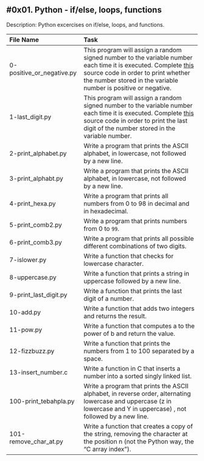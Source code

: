 #0x01. Python - if/else, loops, functions
------------------------------------------
Description: Python excercises on if/else, loops, and functions.

| File Name | Task |
|:----------|:-----|
| 0-positive_or_negative.py | This program will assign a random signed number to the variable number each time it is executed. Complete <a href="https://github.com/holbertonschool/0x01.py/blob/master/0-positive_or_negative_py">this</a> source code in order to print whether the number stored in the variable number is positive or negative. |
| 1-last_digit.py | This program will assign a random signed number to the variable number each time it is executed. Complete <a href="https://github.com/holbertonschool/0x01.py/blob/master/1-last_digit_py">this</a> source code in order to print the last digit of the number stored in the variable number. |
| 2-print_alphabet.py | Write a program that prints the ASCII alphabet, in lowercase, not followed by a new line. |
| 3-print_alphabt.py | Write a program that prints the ASCII alphabet, in lowercase, not followed by a new line. |
| 4-print_hexa.py | Write a program that prints all numbers from 0 to 98 in decimal and in hexadecimal. |
| 5-print_comb2.py | Write a program that prints numbers from 0 to `99`. |
| 6-print_comb3.py | Write a program that prints all possible different combinations of two digits.|
| 7-islower.py | Write a function that checks for lowercase character. |
| 8-uppercase.py | Write a function that prints a string in uppercase followed by a new line. |
| 9-print_last_digit.py | Write a function that prints the last digit of a number. |
| 10-add.py | Write a function that adds two integers and returns the result.|
| 11-pow.py | Write a function that computes a to the power of b and return the value. |
| 12-fizzbuzz.py | Write a function that prints the numbers from 1 to 100 separated by a space. |
| 13-insert_number.c | Write a function in C that inserts a number into a sorted singly linked list. |
| 100-print_tebahpla.py | Write a program that prints the ASCII alphabet, in reverse order, alternating lowercase and uppercase (z in lowercase and Y in uppercase) , not followed by a new line. |
| 101-remove_char_at.py | Write a function that creates a copy of the string, removing the character at the position n (not the Python way, the “C array index”). |
